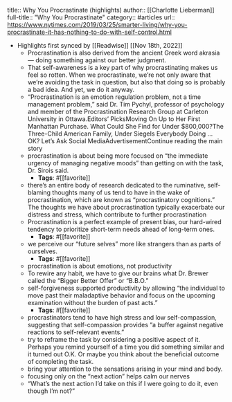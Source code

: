 title:: Why You Procrastinate (highlights)
author:: [[Charlotte Lieberman]]
full-title:: "Why You Procrastinate"
category:: #articles
url:: https://www.nytimes.com/2019/03/25/smarter-living/why-you-procrastinate-it-has-nothing-to-do-with-self-control.html

- Highlights first synced by [[Readwise]] [[Nov 18th, 2022]]
	- Procrastination is also derived from the ancient Greek word akrasia — doing something against our better judgment.
	- That self-awareness is a key part of why procrastinating makes us feel so rotten. When we procrastinate, we’re not only aware that we’re avoiding the task in question, but also that doing so is probably a bad idea. And yet, we do it anyway.
	- “Procrastination is an emotion regulation problem, not a time management problem,” said Dr. Tim Pychyl, professor of psychology and member of the Procrastination Research Group at Carleton University in Ottawa.Editors’ PicksMoving On Up to Her First Manhattan Purchase. What Could She Find for Under $800,000?The Three-Child American Family, Under SiegeIs Everybody Doing … OK? Let’s Ask Social MediaAdvertisementContinue reading the main story
	- procrastination is about being more focused on “the immediate urgency of managing negative moods” than getting on with the task, Dr. Sirois said.
		- **Tags**: #[[favorite]]
	- there’s an entire body of research dedicated to the ruminative, self-blaming thoughts many of us tend to have in the wake of procrastination, which are known as “procrastinatory cognitions.” The thoughts we have about procrastination typically exacerbate our distress and stress, which contribute to further procrastination
	- Procrastination is a perfect example of present bias, our hard-wired tendency to prioritize short-term needs ahead of long-term ones.
		- **Tags**: #[[favorite]]
	- we perceive our “future selves” more like strangers than as parts of ourselves.
		- **Tags**: #[[favorite]]
	- procrastination is about emotions, not productivity
	- To rewire any habit, we have to give our brains what Dr. Brewer called the “Bigger Better Offer” or “B.B.O.”
	- self-forgiveness supported productivity by allowing “the individual to move past their maladaptive behavior and focus on the upcoming examination without the burden of past acts.”
		- **Tags**: #[[favorite]]
	- procrastinators tend to have high stress and low self-compassion, suggesting that self-compassion provides “a buffer against negative reactions to self-relevant events.”
	- try to reframe the task by considering a positive aspect of it. Perhaps you remind yourself of a time you did something similar and it turned out O.K. Or maybe you think about the beneficial outcome of completing the task.
	- bring your attention to the sensations arising in your mind and body.
	- focusing only on the “next action” helps calm our nerves
	- “What’s the next action I’d take on this if I were going to do it, even though I’m not?”